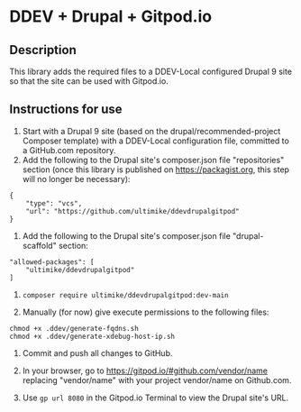 # DDEV + Drupal + Gitpod.io

## Description

This library adds the required files to a DDEV-Local configured Drupal 9 site so that the site can be used with Gitpod.io.

## Instructions for use

1.  Start with a Drupal 9 site (based on the drupal/recommended-project Composer template) with a DDEV-Local configuration file, committed to a GitHub.com repository. 
1.  Add the following to the Drupal site's composer.json file "repositories" section (once this library is published on https://packagist.org, this step will no longer be necessary):

```
{
    "type": "vcs",
    "url": "https://github.com/ultimike/ddevdrupalgitpod"
}
```

1.  Add the following to the Drupal site's composer.json file "drupal-scaffold" section:

```
"allowed-packages": [
    "ultimike/ddevdrupalgitpod"
]
```

1.  `composer require ultimike/ddevdrupalgitpod:dev-main`

1.  Manually (for now) give execute permissions to the following files:

```
chmod +x .ddev/generate-fqdns.sh
chmod +x .ddev/generate-xdebug-host-ip.sh
```

1.  Commit and push all changes to GitHub.

1.  In your browser, go to https://gitpod.io/#github.com/vendor/name replacing "vendor/name" with your project vendor/name on Github.com.

1. Use `gp url 8080` in the Gitpod.io Terminal to view the Drupal site's URL.